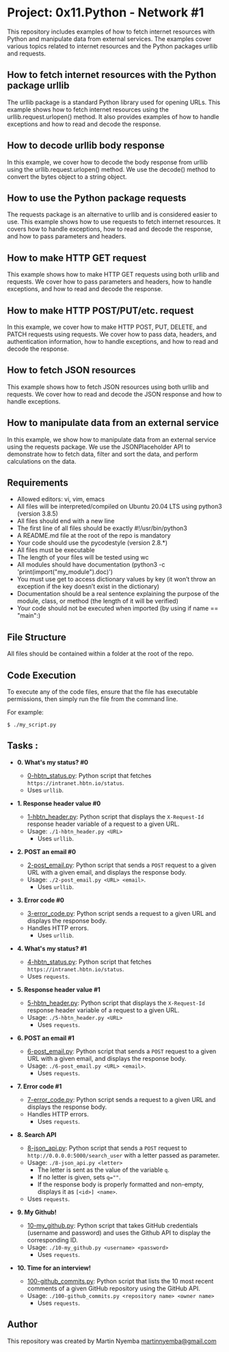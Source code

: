 # Project: 0x11.Python - Network #1

This repository includes examples of how to fetch internet resources with Python and manipulate data from external services. 
The examples cover various topics related to internet resources and the Python packages urllib and requests.

## How to fetch internet resources with the Python package urllib
The urllib package is a standard Python library used for opening URLs. 
This example shows how to fetch internet resources using the urllib.request.urlopen() method. It also provides examples of how to handle exceptions and how to read and decode the response.

## How to decode urllib body response
In this example, we cover how to decode the body response from urllib using the urllib.request.urlopen() method. 
We use the decode() method to convert the bytes object to a string object.

## How to use the Python package requests
The requests package is an alternative to urllib and is considered easier to use. 
This example shows how to use requests to fetch internet resources. 
It covers how to handle exceptions, how to read and decode the response, and how to pass parameters and headers.

## How to make HTTP GET request
This example shows how to make HTTP GET requests using both urllib and requests. 
We cover how to pass parameters and headers, how to handle exceptions, and how to read and decode the response.

## How to make HTTP POST/PUT/etc. request
In this example, we cover how to make HTTP POST, PUT, DELETE, and PATCH requests using requests. 
We cover how to pass data, headers, and authentication information, how to handle exceptions, and how to read and decode the response.

## How to fetch JSON resources
This example shows how to fetch JSON resources using both urllib and requests. 
We cover how to read and decode the JSON response and how to handle exceptions.

## How to manipulate data from an external service
In this example, we show how to manipulate data from an external service using the requests package.
 We use the JSONPlaceholder API to demonstrate how to fetch data, filter and sort the data, and perform calculations on the data.

## Requirements
- Allowed editors: vi, vim, emacs
- All files will be interpreted/compiled on Ubuntu 20.04 LTS using python3 (version 3.8.5)
- All files should end with a new line
- The first line of all files should be exactly #!/usr/bin/python3
- A README.md file at the root of the repo is mandatory
- Your code should use the pycodestyle (version 2.8.*)
- All files must be executable
- The length of your files will be tested using wc
- All modules should have documentation (python3 -c 'print(import("my_module").doc)')
- You must use get to access dictionary values by key (it won’t throw an exception if the key doesn’t exist in the dictionary)
- Documentation should be a real sentence explaining the purpose of the module, class, or method (the length of it will be verified)
- Your code should not be executed when imported (by using if name == "main":)

## File Structure
All files should be contained within a folder at the root of the repo.

## Code Execution
To execute any of the code files, ensure that the file has executable permissions, then simply run the file from the command line.

For example:
```
$ ./my_script.py
```

## Tasks :

* **0. What's my status? #0**
  * [0-hbtn_status.py](./0-hbtn_status.py): Python script that fetches
  `https://intranet.hbtn.io/status`.
  * Uses `urllib`.

* **1. Response header value #0**
  * [1-hbtn_header.py](./1-hbtn_header.py): Python script that displays the
  `X-Request-Id` response header variable of a request to a given URL.
  * Usage: `./1-hbtn_header.py <URL>`
	* Uses `urllib`.

* **2. POST an email #0**
  * [2-post_email.py](./2-post_email.py): Python script that sends a `POST`
  request to a given URL with a given email, and displays the response body.
  * Usage: `./2-post_email.py <URL> <email>`.
	* Uses `urllib`.

* **3. Error code #0**
  * [3-error_code.py](./3-error_code.py): Python script sends a request to
  a given URL and displays the response body.
  * Handles HTTP errors.
	* Uses `urllib`.

* **4. What's my status? #1**
  * [4-hbtn_status.py](./4-hbtn_status.py): Python script that fetches
  `https://intranet.hbtn.io/status`.
  * Uses `requests`.

* **5. Response header value #1**
  * [5-hbtn_header.py](./5-hbtn_header.py): Python script that displays the
  `X-Request-Id` response header variable of a request to a given URL.
  * Usage: `./5-hbtn_header.py <URL>`
	* Uses `requests`.

* **6. POST an email #1**
  * [6-post_email.py](./6-post_email.py): Python script that sends a `POST`
  request to a given URL with a given email, and displays the response body.
  * Usage: `./6-post_email.py <URL> <email>`.
	* Uses `requests`.

* **7. Error code #1**
  * [7-error_code.py](./7-error_code.py): Python script sends a request to
  a given URL and displays the response body.
  * Handles HTTP errors.
	* Uses `requests`.

* **8. Search API**
  * [8-json_api.py](./8-json_api.py): Python script that sends a `POST` request
  to `http://0.0.0.0:5000/search_user` with a letter passed as parameter.
  * Usage: `./8-json_api.py <letter>`
	* The letter is sent as the value of the variable `q`.
	* If no letter is given, sets `q=""`.
	* If the response body is properly formatted and non-empty, displays it as
  `[<id>] <name>`.
  * Uses `requests`.

* **9. My Github!**
  * [10-my_github.py](./10-my_github.py): Python script that takes GitHub
  credentials (username and password) and uses the Github API to display the
  corresponding ID.
  * Usage: `./10-my_github.py <username> <password>`
	* Uses `requests`.

* **10. Time for an interview!**
  * [100-github_commits.py](./100-github_commits.py): Python script that lists
  the 10 most recent comments of a given GitHub repository using the GitHub API.
  * Usage: `./100-github_commits.py <repository name> <owner name>`
	* Uses `requests`.

## Author
This repository was created by Martin Nyemba <martinnyemba@gmail.com>